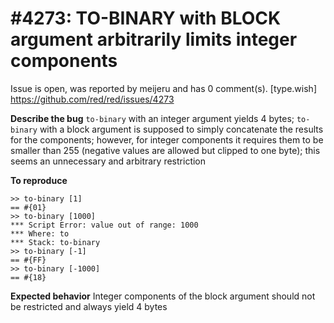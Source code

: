 
#4273: TO-BINARY with BLOCK argument arbitrarily limits integer components 
================================================================================
Issue is open, was reported by meijeru and has 0 comment(s).
[type.wish]
<https://github.com/red/red/issues/4273>

**Describe the bug**
`to-binary` with an integer argument yields 4 bytes; `to-binary` with a block argument is supposed to simply concatenate the results for the components; however, for integer components it requires them to be smaller than 255 (negative values are allowed but clipped to one byte); this seems an unnecessary and arbitrary restriction

**To reproduce**
```
>> to-binary [1]
== #{01}
>> to-binary [1000]
*** Script Error: value out of range: 1000
*** Where: to
*** Stack: to-binary  
>> to-binary [-1]
== #{FF}
>> to-binary [-1000]
== #{18}
```

**Expected behavior**
Integer components of the block argument should not be restricted and always yield 4 bytes



